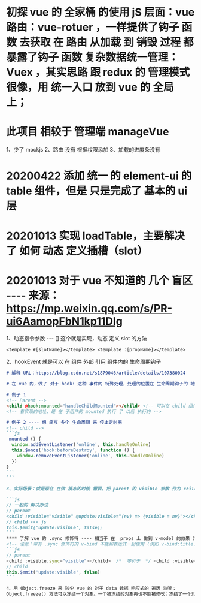 # 初探 vue 的 全家桶 的使用 jS 层面：vue 路由：vue-rotuer ，一样提供了钩子 函数 去获取 在 路由 从加载 到 销毁 过程 都 暴露了钩子 函数 复杂数据统一管理：Vuex ，其实思路 跟 redux 的 管理模式 很像，用 统一入口 放到 vue 的 全局上；

# 此项目 相较于 管理端 manageVue

1、少了 mockjs
2、路由 没有 根据权限添加
3、加载的进度条没有

# 20200422 添加 统一 的 element-ui 的 table 组件，但是 只是完成了 基本的 ui 层

# 20201013 实现 loadTable，主要解决了 如何 动态 定义插槽（slot）

# 20201013 对于 vue 不知道的 几个 盲区 ---- 来源：https://mp.weixin.qq.com/s/PR-ui6AamopFbN1kp11Dlg

1、动态指令参数 --- []
这个就是实现，动态 定义 slot 的方法

```vue
<template #[slotName]></template> <template :[propName]></template>
```

2、hookEvent 就是可以 在 组件 外部 引用 组件内的 生命周期钩子

```md
# 解释 URL：https://blog.csdn.net/s1879046/article/details/107380024

# 在 vue 内，做了 对于 hook: 这种 事件的 特殊处理，处理的位置在 生命周期钩子的 地方
```

````md
# 例子 1
<!-- Parent -->
<child @hook:mounted="handleChildMounted"></child> <!-- 可以在 child 组件 内部 挂载 mounted 生命周期的 时候 执行 -->
<!-- 看实现的地址，是 在 子组件的 mounted 执行 了 以后 执行的 -->

# 例子 2 ---- 想 简写 多个 生命周期 来 停止定时器
<!-- child -->
```js
 mounted () {
  window.addEventListener('online', this.handleOnline)
  this.$once('hook:beforeDestroy', function () {
    window.removeEventListener('online', this.handleOnline)
  })
}
```
```

3、实际场景：就是现在 在做 模态的时候 需要，把 parent 的 visible 参数 作为 child 组件的值，控制 隐藏显示；vue 为了 数据的 一致性 不能 在 child 中 修改 visible；

```js
// 一般的 解决办法
// parent 
<child :visible="visible" @update:visible="(nv) => {visible = nv}"></child> 
// child --- js
this.$emit('update:visible', false);
```
**** 了解 vue 的 .sync 修饰符 ---- 相当于 在  props 上 做到 v-model 的效果（实现 父子 组件 数据的 双向绑定）
<!-- 注意：带有 .sync 修饰符的 v-bind 不能和表达式一起使用 (例如 v-bind:title.sync=”doc.title + ‘!’” 是无效的)。取而代之的是，你只能提供你想要绑定的 property 名，类似 v-model -->
```js
// parent
<child :visible.sync="visible"></child>  /*  等价于  */ <child :visible="visible" @update:visible="val => visible = val"></child>
// child
this.$emit('update:visible', false)
```

4、用 Object.freeze 来 较少 vue 的 对于 data 数据 响应式的 遍历 监听；
Object.freeze() 方法可以冻结一个对象。一个被冻结的对象再也不能被修改；冻结了一个对象则不能向这个对象添加新的属性，不能删除已有属性，不能修改该对象已有属性的可枚举性、可配置性、可写性，以及不能修改已有属性的值。此外，冻结一个对象后该对象的原型也不能被修改。freeze() 返回和传入的参数相同的对象

